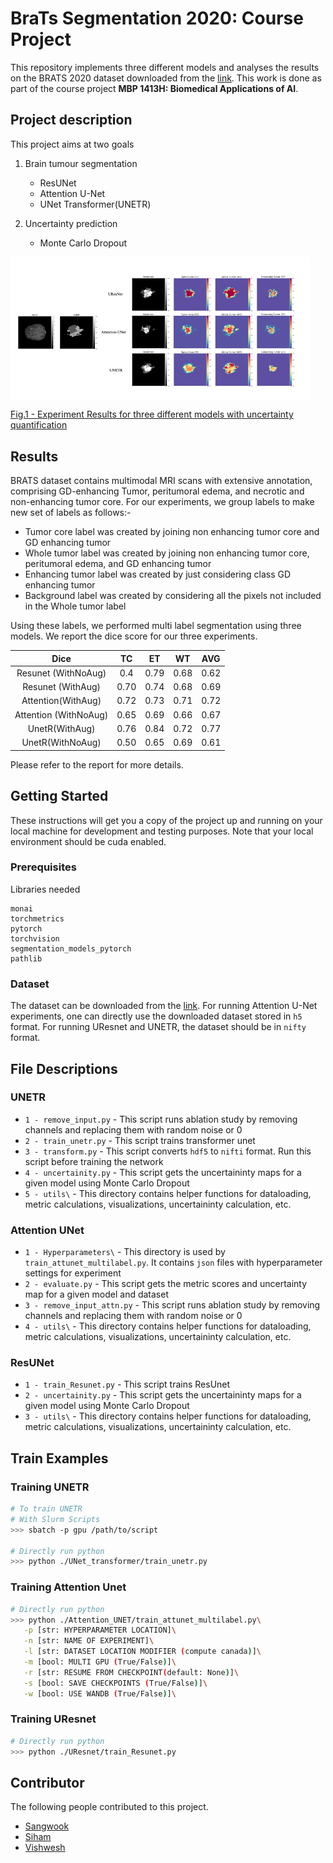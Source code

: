 # BraTs Segmentation 2020: Course Project
This repository implements three different models and analyses the results on the BRATS 2020 dataset downloaded from the [link](https://www.kaggle.com/datasets/awsaf49/brats2020-training-data). This work is done as part of the course project **MBP 1413H: Biomedical Applications of AI**.  

## Project description

This project aims at two goals

1. Brain tumour segmentation
   - ResUNet
   - Attention U-Net
   - UNet Transformer(UNETR)
      
2. Uncertainty prediction
   - Monte Carlo Dropout

<a href="url"><img src="https://github.com/SWKoreaBME/brats2020/blob/master/img/res_img.png" align="center" width="480" ><figcaption>Fig.1 - Experiment Results for three different models with uncertainty quantification</figcaption></a>

## Results
BRATS dataset contains multimodal MRI scans with extensive annotation, comprising GD-enhancing Tumor, peritumoral edema, and necrotic and non-enhancing tumor core. For our experiments, we group labels to make new set of labels as follows:-
- Tumor core label was created by joining non enhancing tumor core and GD enhancing tumor
- Whole tumor label was created by joining non enhancing tumor core, peritumoral edema, and GD enhancing tumor
- Enhancing tumor label was created by just considering class GD enhancing tumor
- Background label was created by considering all the pixels not included in the Whole tumor label

Using these labels, we performed multi label segmentation using three models. We report the dice score for our three experiments.

|        **Dice**       | **TC** | **ET** | **WT** | **AVG** |
|:---------------------:|:-------:|:------:|:------:|:-------:|
|  Resunet (WithNoAug)  |   0.4   |  0.79  |  0.68  |   0.62  |
|   Resunet (WithAug)   |   0.70  |  0.74  |  0.68  |   0.69  |
|   Attention(WithAug)  |   0.72  |  0.73  |  0.71  |   0.72  |
| Attention (WithNoAug) |   0.65  |  0.69  |  0.66  |   0.67  |
|     UnetR(WithAug)    |   0.76  |  0.84  |  0.72  |   0.77  |
|    UnetR(WithNoAug)   |   0.50  |  0.65  |  0.69  |   0.61  |

Please refer to the report for more details.

## Getting Started
These instructions will get you a copy of the project up and running on your local machine for development and testing purposes. Note that your local environment should be cuda enabled.  

### Prerequisites
Libraries needed

```
monai
torchmetrics
pytorch
torchvision
segmentation_models_pytorch
pathlib
```
### Dataset
The dataset can be downloaded from the [link](https://www.kaggle.com/datasets/awsaf49/brats2020-training-data). For running Attention U-Net experiments, one can directly use the downloaded dataset stored in `h5` format. For running UResnet and UNETR, the dataset should be in `nifty` format.  


## File Descriptions
### UNETR
* `1 - remove_input.py` - This script runs ablation study by removing channels and replacing them with random noise or 0
* `2 - train_unetr.py` - This script trains transformer unet
* `3 - transform.py` - This script converts `hdf5` to `nifti` format. Run this script before training the network 
* `4 - uncertainity.py` - This script gets the uncertaininty maps for a given model using Monte Carlo Dropout
* `5 - utils\` - This directory contains helper functions for dataloading, metric calculations, visualizations, uncertaininty calculation, etc.
### Attention UNet
* `1 - Hyperparameters\` - This directory is used by `train_attunet_multilabel.py`. It contains `json` files with hyperparameter settings for experiment
* `2 - evaluate.py` - This script gets the metric scores and uncertainty map for a given model and dataset
* `3 - remove_input_attn.py` - This script runs ablation study by removing channels and replacing them with random noise or 0
* `4 - utils\` - This directory contains helper functions for dataloading, metric calculations, visualizations, uncertaininty calculation, etc.

### ResUNet
* `1 - train_Resunet.py` - This script trains ResUnet
* `2 - uncertainity.py` - This script gets the uncertaininty maps for a given model using Monte Carlo Dropout
* `3 - utils\` - This directory contains helper functions for dataloading, metric calculations, visualizations, uncertaininty calculation, etc.

## Train Examples

### Training UNETR
```bash
# To train UNETR
# With Slurm Scripts
>>> sbatch -p gpu /path/to/script

# Directly run python
>>> python ./UNet_transformer/train_unetr.py
```
### Training Attention Unet
```bash
# Directly run python
>>> python ./Attention_UNET/train_attunet_multilabel.py\
   -p [str: HYPERPARAMETER LOCATION]\
   -n [str: NAME OF EXPERIMENT]\
   -l [str: DATASET LOCATION MODIFIER (compute canada)]\
   -m [bool: MULTI GPU (True/False)]\
   -r [str: RESUME FROM CHECKPOINT(default: None)]\
   -s [bool: SAVE CHECKPOINTS (True/False)]\
   -w [bool: USE WANDB (True/False)]\
```
### Training UResnet
```bash
# Directly run python
>>> python ./UResnet/train_Resunet.py
```

## Contributor
The following people contributed to this project.
* [Sangwook](https://github.com/SWKoreaBME)
* [Siham]()
* [Vishwesh](https://github.com/Vishwesh4)
